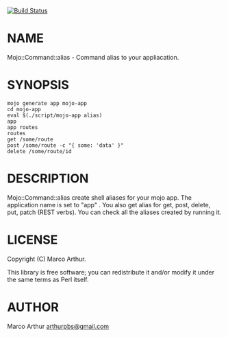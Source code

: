 [![Build Status](https://travis-ci.com/marcoarthur/mojo-cmd-alias.svg?branch=master)](https://travis-ci.com/marcoarthur/mojo-cmd-alias)
# NAME

Mojo::Command::alias - Command alias to your appliacation.

# SYNOPSIS

    mojo generate app mojo-app
    cd mojo-app
    eval $(./script/mojo-app alias)
    app
    app routes
    routes
    get /some/route
    post /some/route -c "{ some: 'data' }"
    delete /some/route/id

# DESCRIPTION

Mojo::Command::alias create shell aliases for your mojo app.
The application name is set to "app" . You also get alias for get, post,
delete, put, patch (REST verbs). You can check all the aliases created by
running it.

# LICENSE

Copyright (C) Marco Arthur.

This library is free software; you can redistribute it and/or modify
it under the same terms as Perl itself.

# AUTHOR

Marco Arthur <arthurpbs@gmail.com>

